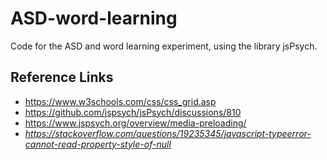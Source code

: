 # ASD-word-learning

Code for the ASD and word learning experiment, using the library jsPsych.

## Reference Links
- https://www.w3schools.com/css/css_grid.asp
- https://github.com/jspsych/jsPsych/discussions/810
- https://www.jspsych.org/overview/media-preloading/
- *https://stackoverflow.com/questions/19235345/javascript-typeerror-cannot-read-property-style-of-null*

